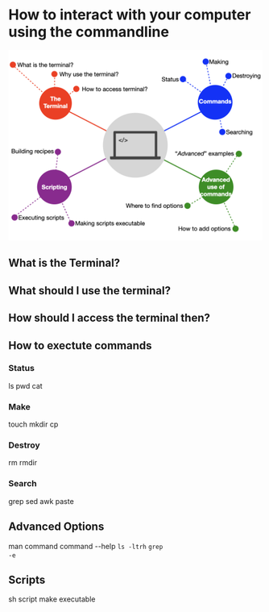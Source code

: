 # How to interact with your computer using the commandline

![image info](./Figures/mapBasicCommandLine/mapBasicCommandLine.001.png?raw=true')

## What is the Terminal?

## What should I use the terminal?

## How should I access the terminal then?

## How to exectute commands

### Status

ls
pwd
cat

### Make

touch
mkdir
cp

### Destroy

rm
rmdir

### Search

grep
sed
awk
paste

## Advanced Options

man command
command --help
<code>ls -ltrh</code>
<code>grep -e</code>

## Scripts

sh script
make executable
